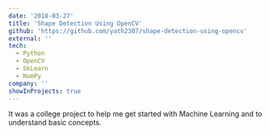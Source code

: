 ```yaml
---
date: '2018-03-27'
title: 'Shape Detection Using OpenCV'
github: 'https://github.com/yath2307/shape-detection-using-opencv'
external: ''
tech:
  - Python
  - OpenCV
  - SkLearn
  - NumPy
company: ''
showInProjects: true
---
```


It was a college project to help me get started with Machine Learning and to understand basic concepts.
